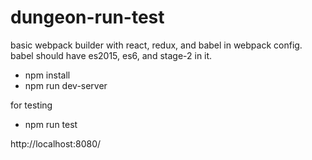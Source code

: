 # dungeon-run-test
basic webpack builder with react, redux, and babel in webpack config.  babel should have es2015, es6, and stage-2 in it.

- npm install
- npm run dev-server

for testing
- npm run test

http://localhost:8080/

